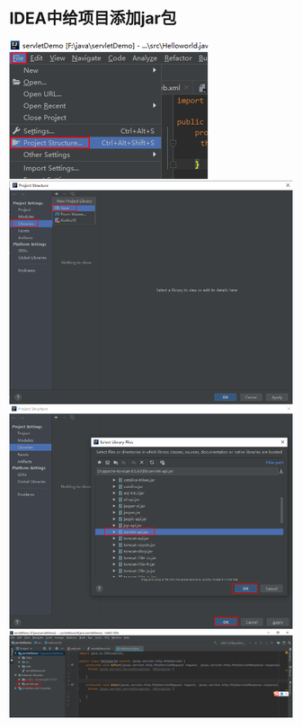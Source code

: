 # IDEA中给项目添加jar包

![01](./images/01.png)
![02](./images/02.png)
![03](./images/03.png)
![03](./images/04.png)
